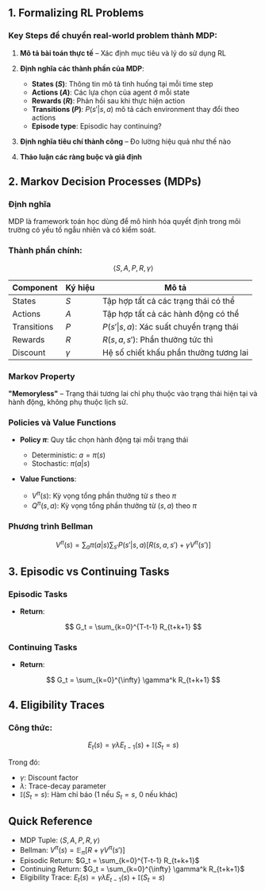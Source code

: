 ## 1. Formalizing RL Problems

### Key Steps để chuyển real-world problem thành MDP:

1. **Mô tả bài toán thực tế** – Xác định mục tiêu và lý do sử dụng RL  
2. **Định nghĩa các thành phần của MDP**:
   - **States ($S$)**: Thông tin mô tả tình huống tại mỗi time step  
   - **Actions ($A$)**: Các lựa chọn của agent ở mỗi state  
   - **Rewards ($R$)**: Phản hồi sau khi thực hiện action  
   - **Transitions ($P$)**: $P(s'|s,a)$ mô tả cách environment thay đổi theo actions  
   - **Episode type**: Episodic hay continuing?

3. **Định nghĩa tiêu chí thành công** – Đo lường hiệu quả như thế nào  
4. **Thảo luận các ràng buộc và giả định**

## 2. Markov Decision Processes (MDPs)

### Định nghĩa
MDP là framework toán học dùng để mô hình hóa quyết định trong môi trường có yếu tố ngẫu nhiên và có kiểm soát.

### Thành phần chính: 

$$
\langle S, A, P, R, \gamma \rangle
$$

| Component    | Ký hiệu     | Mô tả                                  |
|--------------|-------------|----------------------------------------|
| States       | $S$         | Tập hợp tất cả các trạng thái có thể   |
| Actions      | $A$         | Tập hợp tất cả các hành động có thể    |
| Transitions  | $P$         | $P(s'\|s,a)$: Xác suất chuyển trạng thái |
| Rewards      | $R$         | $R(s,a,s')$: Phần thưởng tức thì       |
| Discount     | $\gamma$    | Hệ số chiết khấu phần thưởng tương lai |

### Markov Property

**"Memoryless"** – Trạng thái tương lai chỉ phụ thuộc vào trạng thái hiện tại và hành động, không phụ thuộc lịch sử.

### Policies và Value Functions

- **Policy $\pi$**: Quy tắc chọn hành động tại mỗi trạng thái  
  - Deterministic: $a = \pi(s)$  
  - Stochastic: $\pi(a|s)$  

- **Value Functions**:
  - $V^{\pi}(s)$: Kỳ vọng tổng phần thưởng từ $s$ theo $\pi$
  - $Q^{\pi}(s,a)$: Kỳ vọng tổng phần thưởng từ $(s,a)$ theo $\pi$

### Phương trình Bellman

$$
V^{\pi}(s) = \sum_{a} \pi(a|s) \sum_{s'} P(s'|s,a) \left[ R(s,a,s') + \gamma V^{\pi}(s') \right]
$$

## 3. Episodic vs Continuing Tasks

### Episodic Tasks

- **Return**:

$$
G_t = \sum_{k=0}^{T-t-1} R_{t+k+1}
$$

### Continuing Tasks

- **Return**:

$$
G_t = \sum_{k=0}^{\infty} \gamma^k R_{t+k+1}
$$

## 4. Eligibility Traces

### Công thức:

$$
E_t(s) = \gamma \lambda E_{t-1}(s) + \mathbb{I}(S_t = s)
$$

Trong đó:
- $\gamma$: Discount factor  
- $\lambda$: Trace-decay parameter  
- $\mathbb{I}(S_t = s)$: Hàm chỉ báo (1 nếu $S_t = s$, 0 nếu khác)

## Quick Reference

- MDP Tuple: $\langle S, A, P, R, \gamma \rangle$
- Bellman: $V^{\pi}(s) = \mathbb{E}_{\pi} \left[ R + \gamma V^{\pi}(s') \right]$
- Episodic Return: $G_t = \sum_{k=0}^{T-t-1} R_{t+k+1}$
- Continuing Return: $G_t = \sum_{k=0}^{\infty} \gamma^k R_{t+k+1}$
- Eligibility Trace: $E_t(s) = \gamma \lambda E_{t-1}(s) + \mathbb{I}(S_t = s)$
